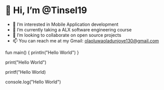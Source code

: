 <h1>👋 Hi, I’m @Tinsel19</h1>
                           
- 👀 I’m interested in Mobile Application development
- 🌱 I’m currently taking a ALX software engineering course
- 💞️ I’m looking to collaborate on open source projects
- 📫 You can reach me at my Gmail: olaoluwaoladunjoye130@gmail.com

fun main() {
    println("Hello World")
}

print("Hello World")

printf("Hello World)

console.log("Hello World")
